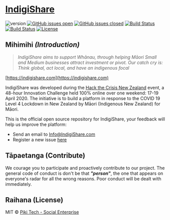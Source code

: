 # [IndigiShare](https://github.com/Piki-Tech-Social-Enterprise/IndigiShare)
![version](https://img.shields.io/badge/version-1.0.0-blue.svg?style=for-the-badge) [![GitHub issues open](https://img.shields.io/github/issues/Piki-Tech-Social-Enterprise/IndigiShare.svg?maxAge=2592000&style=for-the-badge)](https://github.com/Piki-Tech-Social-Enterprise/IndigiShare/issues?q=is%3Aopen+is%3Aissue) [![GitHub issues closed](https://img.shields.io/github/issues-closed-raw/Piki-Tech-Social-Enterprise/IndigiShare.svg?maxAge=2592000&style=for-the-badge)](https://github.com/Piki-Tech-Social-Enterprise/IndigiShare/issues?q=is%3Aissue+is%3Aclosed) [![Build Status](https://img.shields.io/github/forks/Piki-Tech-Social-Enterprise/IndigiShare.svg?style=for-the-badge)](https://github.com/Piki-Tech-Social-Enterprise/IndigiShare) [![Build Status](https://img.shields.io/github/stars/Piki-Tech-Social-Enterprise/IndigiShare.svg?style=for-the-badge)](https://github.com/Piki-Tech-Social-Enterprise/IndigiShare) [![License](https://img.shields.io/github/license/Piki-Tech-Social-Enterprise/IndigiShare.svg?style=for-the-badge)](https://github.com/Piki-Tech-Social-Enterprise/IndigiShare)

## Mihimihi _(Introduction)_
> _IndigiShare aims to support Whānau, through helping Māori Small and Medium businesses attract investment or pivot. Our catch cry is: Think global, act local, and have an indigenous focal_

[https://indigishare.com](https://indigishare.com)

IndigiShare was developed during the [Hack the Crisis New Zealand](https://hackthecrisis.nz) event, a 48-hour Innovation Challenge held 100% online over one weekend: 17-19 April 2020. The initiative is to build a platform in response to the COVID 19 Level 4 Lockdown in New Zealand by Māori (Indigenous New Zealand) for Māori.

This is the official open source repository for IndigiShare, your feedback will help us improve the platform:

* Send an email to [Info@IndigiShare.com](Info@IndigiShare.com)
* Register a new issue [here](https://github.com/Piki-Tech-Social-Enterprise/IndigiShare/issues/new/choose)

## Tāpaetanga (Contribute)

We courage you to participate and proactively contribute to our project. The general code of conduct is don't be that _**"person"**_, the one that appears on everyone's radar for all the wrong reasons. Poor conduct will be dealt with immediately.

## Raihana (License)

MIT © [Piki Tech - Social Enterprise](https://github.com/Piki-Tech-Social-Enterprise/)
